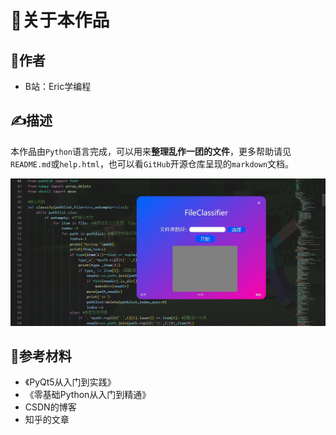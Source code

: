 # 👀关于本作品

## 👏作者
- B站：Eric学编程

## ✍描述
本作品由`Python`语言完成，可以用来**整理乱作一团的文件**，更多帮助请见`README.md`或`help.html`，也可以看`GitHub`开源仓库呈现的`markdown`文档。  
  
![image](show.jpg)

## 📖参考材料
- 《PyQt5从入门到实践》
- 《零基础Python从入门到精通》
- CSDN的博客
- 知乎的文章
